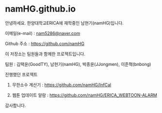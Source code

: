 # namHG.github.io

안녕하세요. 한양대학교ERICA에 재학중인 남현기(namHG)입니다.

이메일(e-mail) : nam5286@naver.com

Github 주소 : https://github.com/namHG

이 저장소는 팀원들과 함께한 프로젝트입니다.

팀원 : 김택윤(GoodTY), 남현기(namHG), 박종윤(JJongmen), 이준혁(bnbong)

진행했던 프로젝트

1. 무한소수 계산기 : https://github.com/namHG/InfCal

2. 웹툰 업데이트 알람 : https://github.com/namHG/ERICA_WEBTOON-ALARM

감사합니다.
